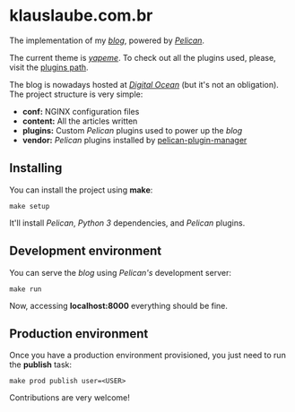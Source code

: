 klauslaube.com.br
=================

The implementation of my [*blog*][], powered by [*Pelican*][].

The current theme is [*yapeme*][]. To check out all the plugins used, please, visit the [plugins path][].

The blog is nowadays hosted at [*Digital Ocean*][] (but it's not an obligation). The project structure is very simple:

* **conf:** NGINX configuration files
* **content:** All the articles written
* **plugins:** Custom *Pelican* plugins used to power up the *blog*
* **vendor:** *Pelican* plugins installed by [pelican-plugin-manager](https://github.com/kplaube/pelican-plugin-installer)

Installing
----------

You can install the project using **make**:

    make setup

It'll install *Pelican*, *Python 3* dependencies, and *Pelican* plugins.

Development environment
-----------------------

You can serve the *blog* using *Pelican's* development server:

    make run

Now, accessing **localhost:8000** everything should be fine.

Production environment
----------------------

Once you have a production environment provisioned, you just need to run the **publish** task:

    make prod publish user=<USER>

Contributions are very welcome!

  [*blog*]: http://klauslaube.com.br "My personal blog"
  [*Pelican*]: https://github.com/getpelican/pelican "Static site generator that supports Markdown and reST syntax. Powered by Python"
  [*yapeme*]: https://github.com/kplaube/yapeme "A responsive (and simple) theme for Pelican"
  [plugins path]: https://github.com/kplaube/blog/tree/master/plugins "See all plugins used by the project"
  [*Digital Ocean*]: https://www.digitalocean.com/ "Simple cloud hosting, built for developers"
